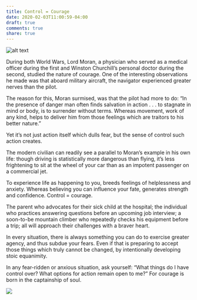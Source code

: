 ```yaml
---
title: Control = Courage
date: 2020-02-03T11:00:59-04:00
draft: true
comments: true
share: true
---
```

![alt text](/BudAnderson-WWII-TripleAce-OLDCROW2.jpg "Logo Title Text 1")

During both World Wars, Lord Moran, a physician who served as a medical officer during the first and Winston Churchill’s personal doctor during the second, studied the nature of courage. One of the interesting observations he made was that aboard military aircraft, the navigator experienced greater nerves than the pilot.

The reason for this, Moran surmised, was that the pilot had more to do: “In the presence of danger man often finds salvation in action . . . to stagnate in mind or body, is to surrender without terms. Whereas movement, work of any kind, helps to deliver him from those feelings which are traitors to his better nature.”

Yet it’s not just action itself which dulls fear, but the sense of control such action creates.

The modern civilian can readily see a parallel to Moran’s example in his own life: though driving is statistically more dangerous than flying, it’s less frightening to sit at the wheel of your car than as an impotent passenger on a commercial jet.

To experience life as happening to you, breeds feelings of helplessness and anxiety. Whereas believing you can influence your fate, generates strength and confidence. Control = courage.

The parent who advocates for their sick child at the hospital; the individual who practices answering questions before an upcoming job interview; a soon-to-be mountain climber who repeatedly checks his equipment before a trip; all will approach their challenges with a braver heart.

In every situation, there is always something you can do to exercise greater agency, and thus subdue your fears. Even if that is preparing to accept those things which truly cannot be changed, by intentionally developing stoic equanimity.   

In any fear-ridden or anxious situation, ask yourself: “What things do I have control over? What options for action remain open to me?” For courage is born in the captainship of soul. 

![](uploads/american_world_war_ii_senior_military_officials-_1945.jpeg)